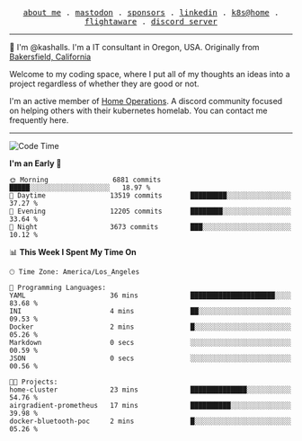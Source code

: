 <p align="center">
  <samp>
    <a href="https://jordanjones.org/">about me</a> .
    <a rel="me" href="https://mastodon.social/@kashall">mastodon</a> .
    <a href="https://github.com/sponsors/kashalls">sponsors</a> .
    <a href="https://linkedin.com/in/jordpjones">linkedin</a> .
    <a href="https://github.com/kashalls/home-cluster">k8s@home</a> .
    <a href="https://flightaware.com/adsb/stats/user/kashalls">flightaware</a> .
    <a href="https://discord.gg/V2WrCfqba9">discord server</a>
  </samp>
</p>

----------------------------------------------------------------

:wave: I'm @kashalls. I'm a IT consultant in Oregon, USA. Originally from [Bakersfield, California](https://maps.app.goo.gl/QQMtywTWghpXB6Tu6)

Welcome to my coding space, where I put all of my thoughts an ideas into a project regardless of whether they are good or not.

I'm an active member of [Home Operations](https://discord.gg/home-operations). A discord community focused on helping others with their kubernetes homelab. You can contact me frequently here.

----------------------------------------------------------------
<!--START_SECTION:waka-->
![Code Time](http://img.shields.io/badge/Code%20Time-1%2C795%20hrs%2047%20mins-blue)

**I'm an Early 🐤** 

```text
🌞 Morning                6881 commits        █████░░░░░░░░░░░░░░░░░░░░   18.97 % 
🌆 Daytime                13519 commits       █████████░░░░░░░░░░░░░░░░   37.27 % 
🌃 Evening                12205 commits       ████████░░░░░░░░░░░░░░░░░   33.64 % 
🌙 Night                  3673 commits        ███░░░░░░░░░░░░░░░░░░░░░░   10.12 % 
```


📊 **This Week I Spent My Time On** 

```text
🕑︎ Time Zone: America/Los_Angeles

💬 Programming Languages: 
YAML                     36 mins             █████████████████████░░░░   83.68 % 
INI                      4 mins              ██░░░░░░░░░░░░░░░░░░░░░░░   09.53 % 
Docker                   2 mins              █░░░░░░░░░░░░░░░░░░░░░░░░   05.26 % 
Markdown                 0 secs              ░░░░░░░░░░░░░░░░░░░░░░░░░   00.59 % 
JSON                     0 secs              ░░░░░░░░░░░░░░░░░░░░░░░░░   00.56 % 

🐱‍💻 Projects: 
home-cluster             23 mins             ██████████████░░░░░░░░░░░   54.76 % 
airgradient-prometheus   17 mins             ██████████░░░░░░░░░░░░░░░   39.98 % 
docker-bluetooth-poc     2 mins              █░░░░░░░░░░░░░░░░░░░░░░░░   05.26 % 
```


<!--END_SECTION:waka-->